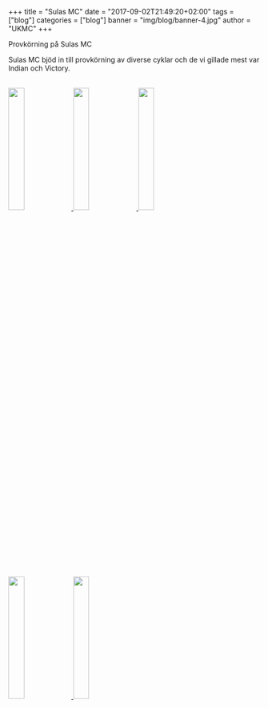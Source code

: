 +++
title = "Sulas MC"
date = "2017-09-02T21:49:20+02:00"
tags = ["blog"]
categories = ["blog"]
banner = "img/blog/banner-4.jpg"
author = "UKMC"
+++



Provkörning på Sulas MC
<!--more-->

Sulas MC bjöd in till provkörning av diverse cyklar och de vi gillade mest var Indian och Victory.

</br>
<a href="/img/blog/IMG_5535.jpg"> 
<img src="/img/blog/IMG_5535-1.JPG" height="auto" width="25%"> 
</a>
<a href="/img/blog/banner-4.jpg"> 
<img src="/img/blog/banner-4.jpg" height="auto" width="25%">
</a>
<a href="/img/blog/IMG_5545.jpg"> 
<img src="/img/blog/IMG_5545-1.JPG" height="auto" width="25%">
</a>

<a href="/img/blog/20170902_132935.jpg"> 
<img src="/img/blog/20170902_132935-1.jpg" height="auto" width="25%">
</a>


<a href="/img/blog/photo_2018-02-24_00-40-02.jpg"> 
<img src="/img/blog/photo_2018-02-24_00-40-02.jpg" height="auto" width="25%">
</a>

